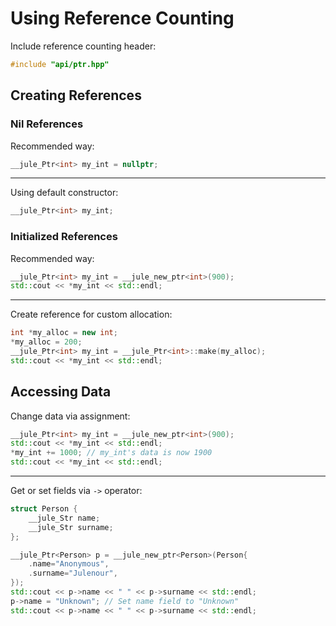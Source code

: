 # Using Reference Counting

Include reference counting header:
```cpp
#include "api/ptr.hpp"
````

## Creating References

### Nil References

Recommended way:
```cpp
__jule_Ptr<int> my_int = nullptr;
```

---

Using default constructor:
```cpp
__jule_Ptr<int> my_int;
```

### Initialized References

Recommended way:
```cpp
__jule_Ptr<int> my_int = __jule_new_ptr<int>(900);
std::cout << *my_int << std::endl;
```

---

Create reference for custom allocation:
```cpp
int *my_alloc = new int;
*my_alloc = 200;
__jule_Ptr<int> my_int = __jule_Ptr<int>::make(my_alloc);
std::cout << *my_int << std::endl;
```

## Accessing Data

Change data via assignment:
```cpp
__jule_Ptr<int> my_int = __jule_new_ptr<int>(900);
std::cout << *my_int << std::endl;
*my_int += 1000; // my_int's data is now 1900
std::cout << *my_int << std::endl;
```

---

Get or set fields via `->` operator:
```cpp
struct Person {
    __jule_Str name;
    __jule_Str surname;
};

__jule_Ptr<Person> p = __jule_new_ptr<Person>(Person{
    .name="Anonymous",
    .surname="Julenour",
});
std::cout << p->name << " " << p->surname << std::endl;
p->name = "Unknown"; // Set name field to "Unknown"
std::cout << p->name << " " << p->surname << std::endl;
```
